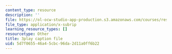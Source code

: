 ```yaml
---
content_type: resource
description: ''
file: https://ol-ocw-studio-app-production.s3.amazonaws.com/courses/res-8-007-cosmic-origin-of-the-chemical-elements-fall-2019/5d7f065546a45cbc96da2d11a0ff6b22_-KUXPcs2Di4.vtt
file_type: application/x-subrip
learning_resource_types: []
resourcetype: Other
title: 3play caption file
uid: 5d7f0655-46a4-5cbc-96da-2d11a0ff6b22
---
```

